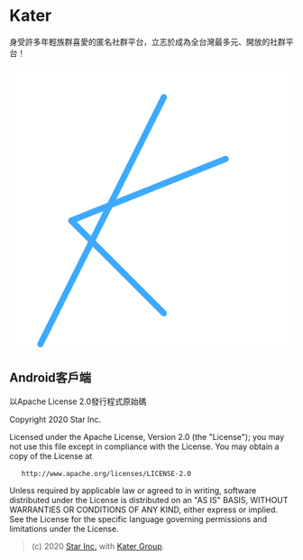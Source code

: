 # Kater

身受許多年輕族群喜愛的匿名社群平台，立志於成為全台灣最多元、開放的社群平台！

![logo](simple-logo.svg)

## Android客戶端

以Apache License 2.0發行程式原始碼

   Copyright 2020 Star Inc.

   Licensed under the Apache License, Version 2.0 (the "License");
   you may not use this file except in compliance with the License.
   You may obtain a copy of the License at

       http://www.apache.org/licenses/LICENSE-2.0

   Unless required by applicable law or agreed to in writing, software
   distributed under the License is distributed on an "AS IS" BASIS,
   WITHOUT WARRANTIES OR CONDITIONS OF ANY KIND, either express or implied.
   See the License for the specific language governing permissions and
   limitations under the License.

> (c) 2020 [Star Inc.](https://starinc.xyz) with [Kater Group](https://kater.me).
